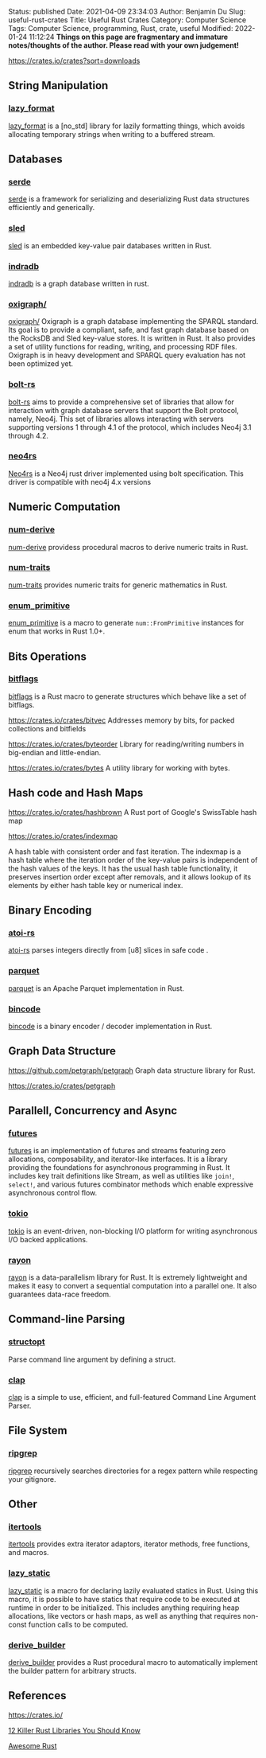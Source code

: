 Status: published
Date: 2021-04-09 23:34:03
Author: Benjamin Du
Slug: useful-rust-crates
Title: Useful Rust Crates
Category: Computer Science
Tags: Computer Science, programming, Rust, crate, useful
Modified: 2022-01-24 11:12:24
**Things on this page are fragmentary and immature notes/thoughts of the author. Please read with your own judgement!**

https://crates.io/crates?sort=downloads

## String Manipulation 
### [lazy_format](https://crates.io/crates/lazy_format)
[lazy_format](https://crates.io/crates/lazy_format)
is a [no_std] library for lazily formatting things,
which avoids allocating temporary strings 
when writing to a buffered stream. 

## Databases

### [serde](https://crates.io/crates/serde)
[serde](https://crates.io/crates/serde)
is a framework for serializing and deserializing Rust data structures efficiently and generically.

### [sled](https://github.com/spacejam/sled)
[sled](https://github.com/spacejam/sled)
is an embedded key-value pair databases written in Rust.

### [indradb](https://github.com/indradb/indradb)
[indradb](https://github.com/indradb/indradb)
is a graph database written in rust.

### [oxigraph/](https://github.com/oxigraph/oxigraph/)
[oxigraph/](https://github.com/oxigraph/oxigraph/)
Oxigraph is a graph database implementing the SPARQL standard.
Its goal is to provide a compliant, safe, 
and fast graph database based on the RocksDB and Sled key-value stores. 
It is written in Rust. 
It also provides a set of utility functions for reading, writing, and processing RDF files.
Oxigraph is in heavy development and SPARQL query evaluation has not been optimized yet.

### [bolt-rs](https://github.com/lucis-fluxum/bolt-rs)
[bolt-rs](https://github.com/lucis-fluxum/bolt-rs)
aims to provide a comprehensive set of libraries 
that allow for interaction with graph database servers 
that support the Bolt protocol, namely, Neo4j. 
This set of libraries allows interacting with servers 
supporting versions 1 through 4.1 of the protocol, 
which includes Neo4j 3.1 through 4.2.

### [neo4rs](https://github.com/yehohanan7/neo4rs)
[Neo4rs](https://github.com/yehohanan7/neo4rs)
is a Neo4j rust driver implemented using bolt specification.
This driver is compatible with neo4j 4.x versions

## Numeric Computation

### [num-derive](https://crates.io/crates/num-derive)
[num-derive](https://crates.io/crates/num-derive)
providess procedural macros to derive numeric traits in Rust.

### [num-traits](https://crates.io/crates/num-traits)
[num-traits](https://crates.io/crates/num-traits)
provides numeric traits for generic mathematics in Rust.

### [enum_primitive](https://crates.io/crates/enum_primitive)
[enum_primitive](https://crates.io/crates/enum_primitive)
is a macro to generate `num::FromPrimitive` instances for enum that works in Rust 1.0+.

## Bits Operations 

### [bitflags](https://crates.io/crates/bitflags)
[bitflags](https://crates.io/crates/bitflags)
is a Rust macro to generate structures which behave like a set of bitflags.

https://crates.io/crates/bitvec
Addresses memory by bits, for packed collections and bitfields

https://crates.io/crates/byteorder
Library for reading/writing numbers in big-endian and little-endian.

https://crates.io/crates/bytes
A utility library for working with bytes.

## Hash code and Hash Maps

https://crates.io/crates/hashbrown
A Rust port of Google's SwissTable hash map

https://crates.io/crates/indexmap

A hash table with consistent order and fast iteration. The indexmap is a hash table where the iteration order of the key-value pairs is independent of the hash values of the keys. It has the usual hash table functionality, it preserves insertion order except after removals, and it allows lookup of its elements by either hash table key or numerical index.



## Binary Encoding

### [atoi-rs](https://github.com/pacman82/atoi-rs)

[atoi-rs](https://github.com/pacman82/atoi-rs)
parses integers directly from [u8] slices in safe code
.

### [parquet](https://crates.io/crates/parquet)
[parquet](https://crates.io/crates/parquet)
is an Apache Parquet implementation in Rust.

### [bincode](https://github.com/bincode-org/bincode)
[bincode](https://github.com/bincode-org/bincode)
is a binary encoder / decoder implementation in Rust.

## Graph Data Structure

https://github.com/petgraph/petgraph
Graph data structure library for Rust.

https://crates.io/crates/petgraph

## Parallell, Concurrency and Async
### [futures](https://crates.io/crates/futures)
[futures](https://crates.io/crates/futures)
is an implementation of futures and streams featuring zero allocations, 
composability, and iterator-like interfaces.
It is a library providing the foundations for asynchronous programming in Rust. 
It includes key trait definitions like Stream, 
as well as utilities like `join!`, `select!`, 
and various futures combinator methods which enable expressive asynchronous control flow.

### [tokio](https://crates.io/crates/tokio)
[tokio](https://crates.io/crates/tokio)
is an event-driven, non-blocking I/O platform for writing asynchronous I/O backed applications.

### [rayon](https://crates.io/crates/rayon)
[rayon](https://crates.io/crates/rayon)
is a data-parallelism library for Rust. 
It is extremely lightweight and makes it easy to convert a sequential computation into a parallel one. 
It also guarantees data-race freedom. 

## Command-line Parsing

### [structopt](https://crates.io/crates/structopt)
Parse command line argument by defining a struct.

### [clap](https://crates.io/crates/clap)
[clap](https://crates.io/crates/clap)
is a simple to use, efficient, and full-featured Command Line Argument Parser.

## File System

### [ripgrep](https://www.legendu.net/misc/blog/ripgrep-is-a-better-alternative-to-find)
[ripgrep](https://www.legendu.net/misc/blog/ripgrep-is-a-better-alternative-to-find)
recursively searches directories for a regex pattern while respecting your gitignore.

## Other

### [itertools](https://crates.io/crates/itertools)
[itertools](https://crates.io/crates/itertools)
provides extra iterator adaptors, iterator methods, free functions, and macros.

### [lazy_static](https://crates.io/crates/lazy_static)
[lazy_static](https://crates.io/crates/lazy_static)
is a macro for declaring lazily evaluated statics in Rust.
Using this macro, 
it is possible to have statics that require code to be executed at runtime in order to be initialized. 
This includes anything requiring heap allocations, 
like vectors or hash maps, 
as well as anything that requires non-const function calls to be computed.

### [derive_builder](https://crates.io/crates/derive_builder)
[derive_builder](https://crates.io/crates/derive_builder)
provides a Rust procedural macro to automatically implement the builder pattern for arbitrary structs.


## References

https://crates.io/

[12 Killer Rust Libraries You Should Know](https://jondot.medium.com/12-killer-rust-libraries-you-should-know-c60bab07624f)

[Awesome Rust](https://github.com/rust-unofficial/awesome-rust)
